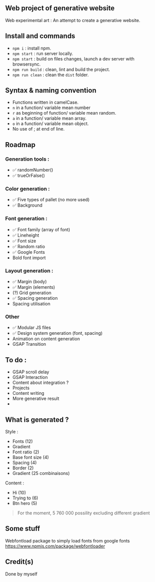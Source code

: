 
## Web project of generative website
Web experimental art :
An attempt to create a generative website.

## Install and commands
- `npm i` : install npm.
- `npm start` : run server locally.
- `npm start` : build on files changes, launch a dev server with browsersync.
- `npm run build` : clean, lint and build the project.
- `npm run clean` : clean the `dist` folder.


## Syntax & naming convention
- Functions written in camelCase.
- `n` in a function/ variable mean number 
- `r` as beginning of function/ variable mean random.
- `a` in a function/ variable mean array.
- `o` in a function/ variable mean object.
- No use of ; at end of line.


## Roadmap

### Generation tools :
- ✅ randomNumber()
- ✅ trueOrFalse()

### Color generation : 
- ✅ Five types of pallet (no more used)
- ✅ Background

### Font generation :
- ✅ Font family (array of font)
- ✅ Lineheight
- ✅ Font size
- ✅ Random ratio 
- ✅ Google Fonts
- Bold font import


### Layout generation : 
- ✅ Margin (body)
- ✅ Margin (elements)
- (?) Grid generation
- ✅ Spacing generation
- Spacing utilisation

### Other
- ✅ Modular JS files
- ✅ Design system generation (font, spacing)
- Animation on content generation
- GSAP Transition


## To do :
- GSAP scroll delay
- GSAP Interaction
- Content about integration ?
- Projects
- Content writing
- More generative result 
- 


## What is generated ? 

Style : 
- Fonts (12)
- Gradient 
- Font ratio (2)
- Base font size (4)
- Spacing (4)
- Border (2)
- Gradient (25 combinaisons)

Content :
- Hi (10)
- Trying to (6)
- Btn hero (5)

> For the moment, 5 760 000 possility excluding different gradient


## Some stuff 
Webfontload package to simply load fonts from google fonts
https://www.npmjs.com/package/webfontloader

## Credit(s)

Done by myself 
